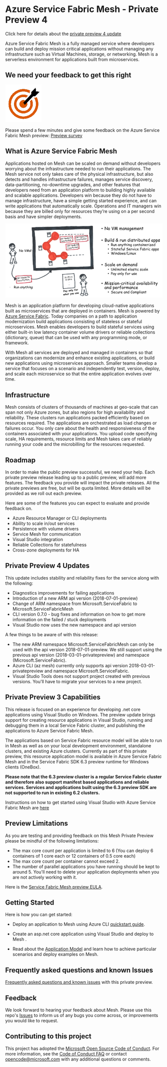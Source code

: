 # Azure Service Fabric Mesh - Private Preview 4

Click here for details about the [private preview 4 update](#private-preview-4-updates)

Azure Service Fabric Mesh is a fully managed service where developers can build and deploy mission critical applications without managing any infrastructure such as Virtual Machines, storage, or networking. Mesh is a serverless environment for applications built from microservices.

## We need your feedback to get this right

![Feedback][Survey]

Please spend a few minutes and give some feedback on the Azure Service Fabric Mesh preview: [Preview survey](https://forms.office.com/Pages/ResponsePage.aspx?id=v4j5cvGGr0GRqy180BHbR358VaENw7hEnp4naVX-v5FUMVpMNzlSMTU4MTJTSEU2RzBHOFZLTk5PUC4u)

## What is Azure Service Fabric Mesh

Applications hosted on Mesh can be scaled on demand without developers worrying about the infrastructure needed to run their applications. The Mesh service not only takes care of the physical infrastructure, but also detects and handles infrastructure failures, manages service discovery, data-partitioning, no-downtime upgrades, and other features that developers need from an application platform to building highly available and scalable applications. Developers win because they do not have to manage infrastructure, have a simple getting started experience, and can write  applications that automatically scale. Operations and IT managers win because they are billed only for resources they’re using on a per second basis and have simpler deployments.

![Mesh-01][Mesh-01]

Mesh is an application platform for developing cloud-native applications built as microservices that are deployed in containers. Mesh is powered by [Azure Service Fabric]((http://docs.microsoft.com/azure/service-fabric/.md)). Today companies on a path to application modernization build applications consisting of stateless or stateful microservices. Mesh enables developers to build stateful services using either built-in low latency container volume drivers or reliable collections (dictionary, queue) that can be used with any programming mode, or framework.

With Mesh all services are deployed and managed in containers so that organizations can modernize and enhance existing applications, or build new applications using microservices approach. Smaller teams develop a service that focuses on a scenario and independently test, version, deploy, and scale each microservice so that the entire application evolves over time.

## Infrastructure

Mesh consists of clusters of thousands of machines at geo-scale that can span not only Azure zones, but also regions for high availability and reliability. These clusters run applications packed efficiently based on resources required. The applications are orchestrated as load changes or failures occur.  You only care about the health and responsiveness of the containers associated with your applications.  You upload code specifying scale, HA requirements, resource limits and Mesh takes care of reliably running your code and the microbilling for the resources requested.

## Roadmap

In order to make the public preview successful, we need your help. Each private preview release leading up to a public preview, will add more features. The feedback you provide will impact the private releases. All the private previews are free, but will be quota limited. More details will be provided as we roll out each preview.

Here are some of the features you can expect to evaluate and provide feedback on.

- Azure Resource Manager or CLI deployments
- Ability to scale in/out services
- Persistence with volume drivers
- Service Mesh for communication
- Visual Studio integration
- Reliable Collections for statefulness
- Cross-zone deployments for HA

## Private Preview 4 Updates

This update includes stability and reliability fixes for the service along with the following:

- Diagnostics improvements for failing applications
- Introduction of a new ARM api version (2018-07-01-preview)
- Change of ARM namespace from Microsoft.ServiceFabric to Microsoft.ServiceFabricMesh
- CLI version 0.7.0 - bug fixes and information on how to get more information on the failed / stuck deployments
- Visual Studio now uses the new namespace and api version

A few things to be aware of with this release:

- The new ARM namespace Microsoft.ServiceFabricMesh can only be used with the api version 2018-07-01-preview. We still support using the previous api version (2018-03-01-privatepreview) and namespace (Microsoft.ServiceFabric).
- Azure CLI (az mesh) currently only supports api version 2018-03-01-privatepreview and namespace Microsoft.ServiceFabric.
- Visual Studio Tools does not support project created with previous versions. You'll have to migrate your services to a new project.

## Private Preview 3 Capabilities

This release is focused on an experience for developing .net core applications using Visual Studio on Windows. The preview update brings support for creating resource applications in Visual Studio, running and debugging them in a local Service Fabric cluster, and publishing the applications to Azure Service Fabric Mesh.

The applications based on Service Fabric resource model will be able to run in Mesh as well as on your local development environment, standalone clusters, and existing Azure clusters. Currently as part of this private preview, this resource application model is available in Azure Service Fabric Mesh and in the Service Fabric SDK 6.3 preview runtime for Windows clients (OneBox).

**Please note that the 6.3 preview cluster is a regular Service Fabric cluster and therefore also support manifest based applications and reliable services. Services and applications built using the 6.3 preview SDK are not supported to run in existing 6.2 clusters.**

Instructions on how to get started using Visual Studio with Azure Service Fabric Mesh are [here](./docs/conceptual-docs/setup-developer-environment-sdk.md)

## Preview Limitations

As you are testing and providing feedback on this Mesh Private Preview please be mindful of the following limitations:

- The max core count per application is limited to 6 (You can deploy 6 containers of 1 core each or 12 containers of 0.5 core each)
- The max core count per container cannot exceed 2.
- The number of parallel applications you have running should be kept to around 5. You'll need to delete your application deployments when you are not actively working with it.

Here is the [Service Fabric Mesh preview EULA](http://aka.ms/seabreezeprevieweula).

## Getting Started

Here is how you can get started:

- Deploy an application to Mesh using Azure CLI [quickstart guide](./docs/conceptual-docs/application-deployment-quickstart.md).

- Create an asp.net core application using Visual Studio and deploy to Mesh []().

- Read about the [Application Model](./docs/conceptual-docs/appmodel-overview.md) and learn how to achieve particular scenarios and deploy examples on Mesh.

## Frequently asked questions and known Issues

[Frequently asked questions and known issues](./docs/conceptual-docs/FAQ-and-KnownIssues.md) with this private preview.

## Feedback

We look forward to hearing your feedback about Mesh. Please use this repo's [Issues](https://github.com/Azure/seabreeze-preview-pr/issues) to inform us of any bugs you come across, or improvements you would like to request.

<!-- Images -->
[Survey]: ./media/Survey.png
[Mesh-01]: ./media/Mesh.png

## Contributing to this project

This project has adopted the
[Microsoft Open Source Code of Conduct](https://opensource.microsoft.com/codeofconduct/).
For more information, see the
[Code of Conduct FAQ](https://opensource.microsoft.com/codeofconduct/faq/) or
contact [opencode@microsoft.com](mailto:opencode@microsoft.com) with any
additional questions or comments.
